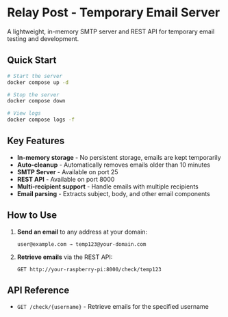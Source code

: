 # Relay Post - Temporary Email Server

A lightweight, in-memory SMTP server and REST API for temporary email testing and development.

## Quick Start

```bash
# Start the server
docker compose up -d

# Stop the server
docker compose down

# View logs
docker compose logs -f
```

## Key Features

- **In-memory storage** - No persistent storage, emails are kept temporarily
- **Auto-cleanup** - Automatically removes emails older than 10 minutes
- **SMTP Server** - Available on port 25
- **REST API** - Available on port 8000
- **Multi-recipient support** - Handle emails with multiple recipients
- **Email parsing** - Extracts subject, body, and other email components

## How to Use

1. **Send an email** to any address at your domain:
   ```
   user@example.com → temp123@your-domain.com
   ```

2. **Retrieve emails** via the REST API:
   ```
   GET http://your-raspberry-pi:8000/check/temp123
   ```

## API Reference

- `GET /check/{username}` - Retrieve emails for the specified username